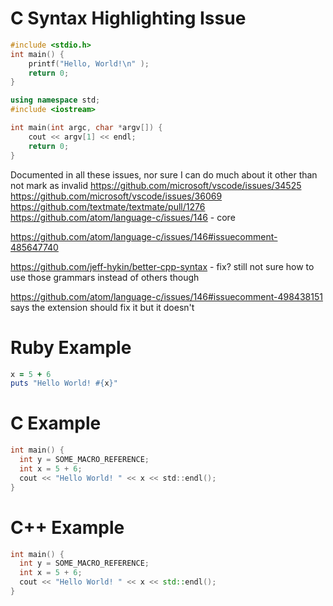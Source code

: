 # C Syntax Highlighting Issue

```c
#include <stdio.h>
int main() {
    printf("Hello, World!\n" );
    return 0;
}
```


```cpp
using namespace std;
#include <iostream>

int main(int argc, char *argv[]) {
    cout << argv[1] << endl;
    return 0;
}
```

Documented in all these issues, nor sure I can do much about it other than not mark as invalid
https://github.com/microsoft/vscode/issues/34525
https://github.com/microsoft/vscode/issues/36069
https://github.com/textmate/textmate/pull/1276
https://github.com/atom/language-c/issues/146 - core

https://github.com/atom/language-c/issues/146#issuecomment-485647740

https://github.com/jeff-hykin/better-cpp-syntax - fix?
still not sure how to use those grammars instead of others though

https://github.com/atom/language-c/issues/146#issuecomment-498438151 says the extension should fix it but it doesn't

# Ruby Example

```ruby
x = 5 + 6
puts "Hello World! #{x}"
```

# C Example

```c
int main() {
  int y = SOME_MACRO_REFERENCE;
  int x = 5 + 6;
  cout << "Hello World! " << x << std::endl();
}
```

# C++ Example

```cpp
int main() {
  int y = SOME_MACRO_REFERENCE;
  int x = 5 + 6;
  cout << "Hello World! " << x << std::endl();
}
```
